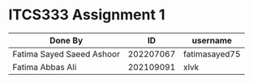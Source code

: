# ITCS333 Assignment 1
| Done By                     | ID        | username        |
|------------------------------|------------|-----------------|
| Fatima Sayed Saeed Ashoor    | 202207067  | fatimasayed75   |
| Fatima Abbas Ali             | 202109091  | xlvk            |

